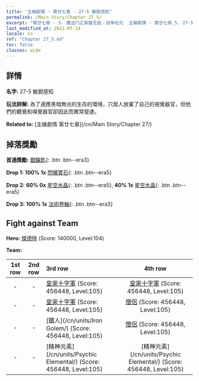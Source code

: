 ```yaml
---
title: "主線劇情 - 第廿七章 - 27-5 敏銳感知"
permalink: /Main Story/Chapter 27_5/
excerpt: "第廿七章 - 5. 魔法门之英雄无敌：战争纪元  主線劇情 - 第廿七章_5. 27-5 敏銳感知"
last_modified_at: 2021-07-14
locale: cn
ref: "Chapter 27_5.md"
toc: false
classes: wide
---
```


## 詳情

 **名字:** 27-5 敏銳感知

 **玩法詳解:** 為了適應黑暗無光的生存的環境，穴居人放棄了自己的視覺器官，但他們的聽覺和嗅覺器官卻因此而異常發達。

 **Related to:** [主線劇情 第廿七章](/cn/Main Story/Chapter 27/)

## 掉落獎勵

 **首通獎勵:** [銀鑰匙](/cn/Items/con_693/){: .btn .btn--era3}

 **Drop 1:** **100% 1x** [閃耀寶石](/cn/Items/mat_100/){: .btn .btn--era5}

 **Drop 2:** **60% 0x** [星空水晶](/cn/Items/mat_94/){: .btn .btn--era5}, **40% 1x** [星空水晶](/cn/Items/mat_94/){: .btn .btn--era5}

 **Drop 3:** **100% 1x** [法術卷軸](/cn/Items/con_694/){: .btn .btn--era3}


## Fight against Team
 **Hero:** [傑德特](/cn/heroes/Jeddite/) (Score: 140000, Level:104)

 **Team:**


  | 1st row | 2nd row | 3rd row | 4th row |
  |:----:|:----:|:----|:----:|
  | - | - | [皇家十字軍](/cn/units/Swordsman/) (Score: 456448, Level:105)  | [皇家十字軍](/cn/units/Swordsman/) (Score: 456448, Level:105)  |
  | - | - | [皇家十字軍](/cn/units/Swordsman/) (Score: 456448, Level:105)  | [僧侶](/cn/units/Monk/) (Score: 456448, Level:105)  |
  | - | - | [鐵人](/cn/units/Iron Golem/) (Score: 456448, Level:105)  | [僧侶](/cn/units/Monk/) (Score: 456448, Level:105)  |
  | - | - | [精神元素](/cn/units/Psychic Elemental/) (Score: 456448, Level:105)  | [精神元素](/cn/units/Psychic Elemental/) (Score: 456448, Level:105)  |


